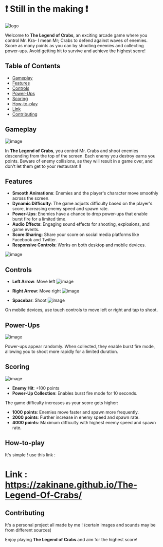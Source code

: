 # ❗ Still in the making ❗
![logo](https://github.com/Zakinane/The-Legend-Of-Crabs/assets/124632016/2b5a448f-3e37-40e7-8371-4bd5310e0a4b)

Welcome to **The Legend of Crabs**, an exciting arcade game where you control Mr. Kra- I mean Mr; Crabs to defend against waves of enemies. Score as many points as you can by shooting enemies and collecting power-ups. Avoid getting hit to survive and achieve the highest score!

## Table of Contents

- [Gameplay](#gameplay)
- [Features](#features)
- [Controls](#controls)
- [Power-Ups](#power-ups)
- [Scoring](#scoring)
- [How-to-play](#how-to-play)
- [Link](#link)
- [Contributing](#contributing)


## Gameplay

![image](https://github.com/Zakinane/The-Legend-Of-Crabs/assets/124632016/8dda0fd1-120e-4d34-b54f-c274a953bfb1)

In **The Legend of Crabs**, you control Mr. Crabs and shoot enemies descending from the top of the screen. Each enemy you destroy earns you points. Beware of enemy collisions, as they will result in a game over, and don't let them get to your restaurant !!

## Features

- **Smooth Animations**: Enemies and the player's character move smoothly across the screen.
- **Dynamic Difficulty**: The game adjusts difficulty based on the player's score, increasing enemy speed and spawn rate.
- **Power-Ups**: Enemies have a chance to drop power-ups that enable burst fire for a limited time.
- **Audio Effects**: Engaging sound effects for shooting, explosions, and game events.
- **Score Sharing**: Share your score on social media platforms like Facebook and Twitter.
- **Responsive Controls**: Works on both desktop and mobile devices.

![image](https://github.com/Zakinane/The-Legend-Of-Crabs/assets/124632016/fb58603d-6021-44bd-803e-e1fad9eb9e67)

## Controls

- **Left Arrow**: Move left ![image](https://github.com/Zakinane/The-Legend-Of-Crabs/assets/124632016/f44c7508-340c-41a6-bc3b-b796b85d41f7)

- **Right Arrow**: Move right ![image](https://github.com/Zakinane/The-Legend-Of-Crabs/assets/124632016/b0a39d11-682b-4010-8b62-bfd1e759ba19)

- **Spacebar**: Shoot ![image](https://github.com/Zakinane/The-Legend-Of-Crabs/assets/124632016/66b942bf-98f1-407b-bf2c-1ac1565aceff)

On mobile devices, use touch controls to move left or right and tap to shoot.

## Power-Ups

![image](https://github.com/Zakinane/The-Legend-Of-Crabs/assets/124632016/71d8f0cc-086b-4570-a60d-fcb103b4fa64)

Power-ups appear randomly. When collected, they enable burst fire mode, allowing you to shoot more rapidly for a limited duration.

## Scoring

![image](https://github.com/Zakinane/The-Legend-Of-Crabs/assets/124632016/96280fac-46f4-422a-bef2-66c226fa68f6)

- **Enemy Hit**: +100 points
- **Power-Up Collection**: Enables burst fire mode for 10 seconds.

The game difficulty increases as your score gets higher:
- **1000 points**: Enemies move faster and spawn more frequently.
- **2000 points**: Further increase in enemy speed and spawn rate.
- **4000 points**: Maximum difficulty with highest enemy speed and spawn rate.

## How-to-play

It's simple ! use this link :
# Link : https://zakinane.github.io/The-Legend-Of-Crabs/

## Contributing

It's a personal project all made by me ! (certain images and sounds may be from different sources)

Enjoy playing **The Legend of Crabs** and aim for the highest score!

